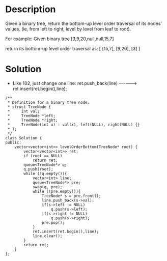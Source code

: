 # Description

Given a binary tree, return the bottom-up level order traversal of its nodes' values. (ie, from left to right, level by level from leaf to root).

For example:
Given binary tree [3,9,20,null,null,15,7]

return its bottom-up level order traversal as:
[
  [15,7],
  [9,20],
  [3]
]

# Solution
- Like 102, just change one line: ret.push_back(line) ------> ret.insert(ret.begin(),line);
```
/**
 * Definition for a binary tree node.
 * struct TreeNode {
 *     int val;
 *     TreeNode *left;
 *     TreeNode *right;
 *     TreeNode(int x) : val(x), left(NULL), right(NULL) {}
 * };
 */
class Solution {
public:
    vector<vector<int>> levelOrderBottom(TreeNode* root) {
        vector<vector<int>> ret;
        if (root == NULL)
            return ret;
        queue<TreeNode*> q;
        q.push(root);
        while (!q.empty()){
            vector<int> line;
            queue<TreeNode*> pre;
            swap(q, pre);
            while (!pre.empty()){
                TreeNode* s = pre.front();
                line.push_back(s->val);
                if(s->left != NULL)
                    q.push(s->left);
                if(s->right != NULL)
                    q.push(s->right);
                pre.pop();
            }
            ret.insert(ret.begin(),line);
            line.clear();
        }        
        return ret;
    }
};
```

